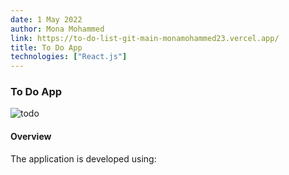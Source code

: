 ```yaml
---
date: 1 May 2022
author: Mona Mohammed
link: https://to-do-list-git-main-monamohammed23.vercel.app/
title: To Do App
technologies: ["React.js"]
---
```


### To Do App

![todo](/images/todo/profile.PNG)

#### Overview

The application is developed using:
